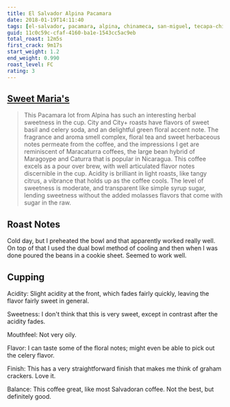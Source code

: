 ```yaml
---
title: El Salvador Alpina Pacamara
date: 2018-01-19T14:11:40
tags: [el-salvador, pacamara, alpina, chinameca, san-miguel, tecapa-chinameca ]
guid: 11c0c59c-cfaf-4160-ba1e-1543cc5ac9eb
total_roast: 12m5s
first_crack: 9m17s
start_weight: 1.2
end_weight: 0.990
roast_level: FC
rating: 3
---
```


## [Sweet Maria's][sm]

[sm]: https://web.archive.org/web/20171110224449/https://www.sweetmarias.com/product/el-salvador-alpina-pacamara

> This Pacamara lot from Alpina has such an interesting herbal sweetness in the
> cup. City and City+ roasts have flavors of sweet basil and celery soda, and an
> delightful green floral accent note. The fragrance and aroma smell complex,
> floral tea and sweet herbaceous notes permeate from the coffee, and the
> impressions I get are reminiscent of Maracaturra coffees, the large bean
> hybrid of Maragoype and Caturra that is popular in Nicaragua. This coffee
> excels as a pour over brew, with well articulated flavor notes discernible in
> the cup. Acidity is brilliant in light roasts, like tangy citrus, a vibrance
> that holds up as the coffee cools. The level of sweetness is moderate, and
> transparent like simple syrup sugar, lending sweetness without the added
> molasses flavors that come with sugar in the raw.

## Roast Notes

Cold day, but I preheated the bowl and that apparently worked really well.  On
top of that I used the dual bowl method of cooling and then when I was done
poured the beans in a cookie sheet.  Seemed to work well.

## Cupping

Acidity: Slight acidity at the front, which fades fairly quickly, leaving the
flavor fairly sweet in general.

Sweetness: I don't think that this is very sweet, except in contrast after the
acidity fades.

Mouthfeel: Not very oily.

Flavor: I can taste some of the floral notes; might even be able to pick out the
celery flavor.

Finish: This has a very straightforward finish that makes me think of graham
crackers.  Love it.

Balance: This coffee great, like most Salvadoran coffee.  Not the best, but
definitely good.
